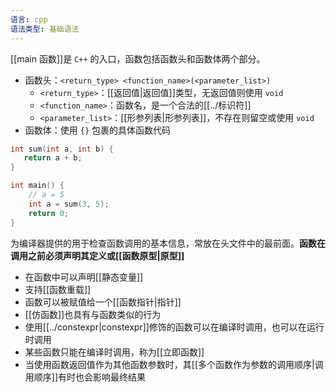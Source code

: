 ```yaml
---
语言: cpp
语法类型: 基础语法
---
```

[[main 函数]]是 `C++` 的入口，函数包括函数头和函数体两个部分。

* 函数头：`<return_type> <function_name>(<parameter_list>)`
    * `<return_type>`：[[返回值|返回值]]类型，无返回值则使用 `void`
    * `<function_name>`：函数名，是一个合法的[[../标识符]]
    * `<parameter_list>`：[[形参列表|形参列表]]，不存在则留空或使用 `void`
* 函数体：使用 `{}` 包裹的具体函数代码

```cpp
int sum(int a, int b) {
   return a + b;
}

int main() {
    // a = 5
    int a = sum(3, 5);
    return 0;
}
```

为编译器提供的用于检查函数调用的基本信息，常放在头文件中的最前面。**函数在调用之前必须声明其定义或[[函数原型|原型]]**

- 在函数中可以声明[[静态变量]]
- 支持[[函数重载]]
- 函数可以被赋值给一个[[函数指针|指针]]
- [[仿函数]]也具有与函数类似的行为
- 使用[[../constexpr|constexpr]]修饰的函数可以在编译时调用，也可以在运行时调用
- 某些函数只能在编译时调用，称为[[立即函数]]
- 当使用函数返回值作为其他函数参数时，其[[多个函数作为参数的调用顺序|调用顺序]]有时也会影响最终结果

